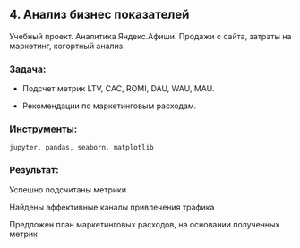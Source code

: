 ﻿## 4. Анализ бизнес показателей
Учебный проект. Аналитика Яндекс.Афиши. Продажи с сайта, затраты на маркетинг, когортный анализ.



### Задача:

- Подсчет метрик LTV, CAC, ROMI, DAU, WAU, MAU.

- Рекомендации по маркетинговым расходам.

### Инструменты:

`jupyter, pandas, seaborn, matplotlib`

### Результат:

Успешно подсчитаны метрики

Найдены эффективные каналы привлечения трафика

Предложен план маркетинговых расходов, на основании полученных метрик
